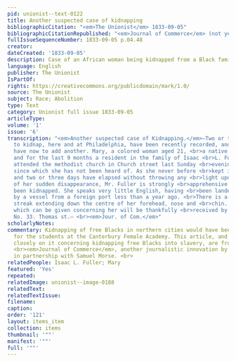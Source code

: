 ```yaml
---
pid: unionist--text-0122
title: Another suspected case of kidnapping
bibliographicCitation: "<em>The Unionist</em> 1833-09-05"
bibliographicCitationRepublished: "<em>Journal of Commerce</em> (not yet researched)"
fullIssueSequenceNumber: 1833-09-05 p.04.48
creator: 
dateCreated: '1833-09-05'
description: Case of an African woman being kidnapped from a Black family in Philadelphia
language: English
publisher: The Unionist
IsPartOf: 
rights: https://creativecommons.org/publicdomain/mark/1.0/
source: The Unionist
subject: Race; Abolition
type: Text
category: Unionist full issue 1833-09-05
articleType: 
volume: '1'
issue: '6'
transcription: "<em>Another suspected case of Kidnapping.</em>—Two or three attempts
  to kidnap, here and at Philadelphia, have been recently recorded, and we fear we
  have now to add another. Mary, a colored woman aged 21, <br>a native of Africa,
  and for the last 9 months a resident in the family of Isaac <br>L. Fuller, [colored],
  attended the methodist church in Church street last Sunday <br>evening as usual,
  since which she has not been heard of. As she never before <br>kept irregular hours,
  and two or three days have elapsed without throwing any <br>light upon the cause
  of her sudden disappearance, Mr. Fuller is strongly <br>apprehensive that she has
  been kidnapped. She speaks very little English, having <br>been landed on our shores
  by a vessel from a foreign port less than a year ago. <br>There is a remarkable
  streak extending down the centre of her forehead, nose and <br>chin. Any information
  which can be given concerning her will be thankfully <br>received by Mr. Fuller,
  No. 33. Thomas st.— <br><em>Jour. of Com.</em>"
scholarlyNotes: 
commentary: Kidnapping of free Blacks in northern cities would have been a major fear
  for the students at the Canterbury Female Academy. This article, and the one following
  closely on it concerning kidnapping free Blacks into slavery, are from the New York
  <br><em>Journal of Commerce</em>, another journalistic innovation by Arthur Tappan,
  in partnership with Samuel Morse. <br>
relatedPeople: Isaac L. Fuller; Mary
featured: 'Yes'
repeated: 
relatedImage: unionist--image-0188
relatedText: 
relatedTextIssue: 
filename: 
caption: 
order: '121'
layout: items_item
collection: items
thumbnail: '""'
manifest: '""'
full: '""'
---
```

